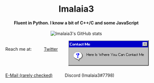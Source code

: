<div align="center">

<h1>Imalaia3</h1>
<h4>Fluent in Python. I know a bit of C++/C and some JavaScript</h4>

![Imalaia3's GitHub stats](https://github-readme-stats.vercel.app/api?username=imalaia3&show_icons=true&theme=onedark)

<div id="wrapperID">
  <img src="https://github.com/Imalaia3/Imalaia3/blob/main/Contact.png?raw=true" alt="Github Has Failed me">
  <div id="div1" style="padding:20px;float:left">Reach me at:</div>
  <div id="twit" style="padding:20px;float:left"><a href="https://twitter.com/Imalaia3_">Twitter</a></div>
  <div id="mailme" style="padding:20px;float:left"><a href="mailto:imalaiayt3@gmail.com">E-Mail (rarely checked)</a></div>
  <div id="disc" style="padding:20px;float:left">Discord (Imalaia3#7798)</div>
</div>
  
</div>
